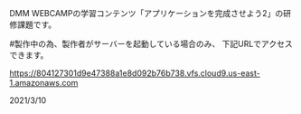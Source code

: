 DMM WEBCAMPの学習コンテンツ「アプリケーションを完成させよう2」の研修課題です。

#製作中の為、製作者がサーバーを起動している場合のみ、 下記URLでアクセスできます。

https://804127301d9e47388a1e8d092b76b738.vfs.cloud9.us-east-1.amazonaws.com

2021/3/10